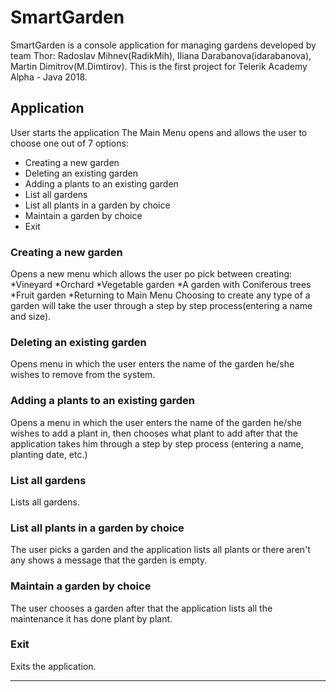 # SmartGarden

SmartGarden is a console application for managing gardens developed by team Thor: Radoslav Mihnev(RadikMih), Iliana Darabanova(idarabanova), Martin Dimitrov(M.Dimtirov). This is the first project for Telerik Academy Alpha - Java 2018.

## Application

User starts the application
The Main Menu opens and allows the user to choose one out of 7 options:
  * Creating a new garden
  * Deleting an existing garden
  * Adding a plants to an existing garden
  * List all gardens
  * List all plants in a garden by choice
  * Maintain a garden by choice
  * Exit
  
### Creating a new garden

Opens a new menu which allows the user po pick between creating:
  *Vineyard
  *Orchard
  *Vegetable garden
  *A garden with Coniferous trees
  *Fruit garden
  *Returning to Main Мenu
Choosing to create any type of a garden will take the user through a step by step process(entering a name and size).

### Deleting an existing garden

Opens menu in which the user enters the name of the garden he/she wishes to remove from the system.

### Adding a plants to an existing garden

Opens a menu in which the user enters the name of the garden he/she wishes to add a plant in, then chooses what plant to add after that the application takes him through a step by step process (entering a name, planting date, etc.) 

### List all gardens

Lists all gardens.

### List all plants in a garden by choice

The user picks a garden and the application lists all plants or there aren't any shows a message that the garden is empty.

### Maintain a garden by choice

The user chooses a garden after that the application lists all the maintenance it has done plant by plant.

### Exit

Exits the application.

----------------------------------------------------------------------------------------------------------------------------------------
